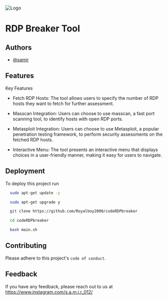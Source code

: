 
![Logo](https://www.vhv.rs/dpng/f/415-4157779_anonymous-png.png)


# RDP Breaker Tool


## Authors

- [@samir](https://github.com/Royalboy2000/)


## Features

Key Features

- Fetch RDP Hosts: The tool allows users to specify the number of RDP hosts they want to fetch for further assessment.

- Masscan Integration: Users can choose to use masscan, a fast port scanning tool, to identify hosts with open RDP ports.

- Metasploit Integration: Users can choose to use Metasploit, a popular penetration testing framework, to perform security assessments on the fetched RDP hosts.

- Interactive Menu: The tool presents an interactive menu that displays choices in a user-friendly manner, making it easy for users to navigate.

## Deployment

To deploy this project run

```bash
  sudo apt-get update -y
```
```bash
  sudo apt-get upgrade y
```
```bash
  git clone https://github.com/Royalboy2000/codeRDPbreaker
```

```bash
  cd codeRDPbreaker
```
```bash
  bash main.sh
```


## Contributing


Please adhere to this project's `code of conduct`.


## Feedback

If you have any feedback, please reach out to us at https://www.instagram.com/s.a.m.i.r_012/


